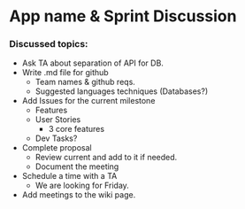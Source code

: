 # App name & Sprint Discussion

### Discussed topics:
* Ask TA about separation of API for DB.
* Write .md file for github
	* Team names & github reqs.
	* Suggested languages techniques (Databases?)
* Add Issues for the current milestone
	* Features
	* User Stories
		* 3 core features
	* Dev Tasks?
* Complete proposal
	* Review current and add to it if needed.
	* Document the meeting
* Schedule a time with a TA
	* We are looking for Friday.
* Add meetings to the wiki page.